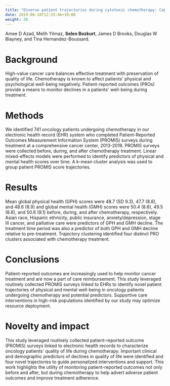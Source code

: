 ```yaml
---
title: "Diverse patient trajectories during cytotoxic chemotherapy: Capturing longitudinal patient-reported outcomes."
date: 2019-06-18T12:33:46+10:00
weight: 36
---
```


Amee D Azad, Melih Yilmaz, **Selen Bozkurt**, James D Brooks, Douglas W Blayney, and Tina Hernandez-Boussard.

# Background
High-value cancer care balances effective treatment with preservation of quality of life. Chemotherapy is known to affect patients' physical and psychological well-being negatively. Patient-reported outcomes (PROs) provide a means to monitor declines in a patients' well-being during treatment.

# Methods 
We identified 741 oncology patients undergoing chemotherapy in our electronic health record (EHR) system who completed Patient-Reported Outcomes Measurement Information System (PROMIS) surveys during treatment at a comprehensive cancer center, 2013-2018. PROMIS surveys were collected before, during, and after chemotherapy treatment. Linear mixed-effects models were performed to identify predictors of physical and mental health scores over time. A k-mean cluster analysis was used to group patient PROMIS score trajectories.

# Results
Mean global physical health (GPH) scores were 48.7 (SD 9.3), 47.7 (8.8), and 48.6 (8.9) and global mental health (GMH) scores were 50.4 (8.6), 49.5 (8.8), and 50.6 (9.1) before, during, and after chemotherapy, respectively. Asian race, Hispanic ethnicity, public insurance, anxiety/depression, stage III cancer, and palliative care were predictors of GPH and GMH decline. The treatment time period was also a predictor of both GPH and GMH decline relative to pre-treatment. Trajectory clustering identified four distinct PRO clusters associated with chemotherapy treatment.

# Conclusions
Patient-reported outcomes are increasingly used to help monitor cancer treatment and are now a part of care reimbursement. This study leveraged routinely collected PROMIS surveys linked to EHRs to identify novel patient trajectories of physical and mental well-being in oncology patients undergoing chemotherapy and potential predictors. Supportive care interventions in high-risk populations identified by our study may optimize resource deployment.

# Novelty and impact
This study leveraged routinely collected patient-reported outcome (PROMIS) surveys linked to electronic health records to characterize oncology patients' quality of life during chemotherapy. Important clinical and demographic predictors of declines in quality of life were identified and four novel trajectories to guide personalized interventions and support. This work highlights the utility of monitoring patient-reported outcomes not only before and after, but during chemotherapy to help advert adverse patient outcomes and improve treatment adherence.